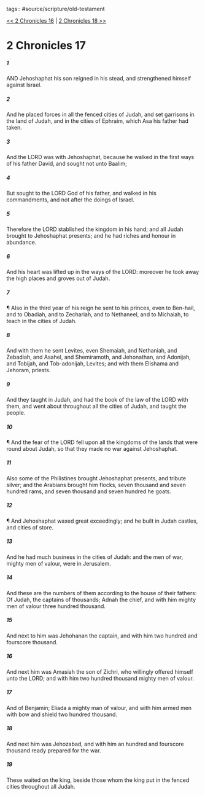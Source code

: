 tags:: #source/scripture/old-testament

[<< 2 Chronicles 16](/old-testament/14_2_Chronicles/2_Chronicles_16.md) | [2 Chronicles 18 >>](/old-testament/14_2_Chronicles/2_Chronicles_18.md)

# 2 Chronicles 17

##### 1

AND Jehoshaphat his son reigned in his stead, and strengthened himself against Israel.

##### 2

And he placed forces in all the fenced cities of Judah, and set garrisons in the land of Judah, and in the cities of Ephraim, which Asa his father had taken.

##### 3

And the LORD was with Jehoshaphat, because he walked in the first ways of his father David, and sought not unto Baalim;

##### 4

But sought to the LORD God of his father, and walked in his commandments, and not after the doings of Israel.

##### 5

Therefore the LORD stablished the kingdom in his hand; and all Judah brought to Jehoshaphat presents; and he had riches and honour in abundance.

##### 6

And his heart was lifted up in the ways of the LORD: moreover he took away the high places and groves out of Judah.

##### 7

¶ Also in the third year of his reign he sent to his princes, even to Ben-hail, and to Obadiah, and to Zechariah, and to Nethaneel, and to Michaiah, to teach in the cities of Judah.

##### 8

And with them he sent Levites, even Shemaiah, and Nethaniah, and Zebadiah, and Asahel, and Shemiramoth, and Jehonathan, and Adonijah, and Tobijah, and Tob-adonijah, Levites; and with them Elishama and Jehoram, priests.

##### 9

And they taught in Judah, and had the book of the law of the LORD with them, and went about throughout all the cities of Judah, and taught the people.

##### 10

¶ And the fear of the LORD fell upon all the kingdoms of the lands that were round about Judah, so that they made no war against Jehoshaphat.

##### 11

Also some of the Philistines brought Jehoshaphat presents, and tribute silver; and the Arabians brought him flocks, seven thousand and seven hundred rams, and seven thousand and seven hundred he goats.

##### 12

¶ And Jehoshaphat waxed great exceedingly; and he built in Judah castles, and cities of store.

##### 13

And he had much business in the cities of Judah: and the men of war, mighty men of valour, were in Jerusalem.

##### 14

And these are the numbers of them according to the house of their fathers: Of Judah, the captains of thousands; Adnah the chief, and with him mighty men of valour three hundred thousand.

##### 15

And next to him was Jehohanan the captain, and with him two hundred and fourscore thousand.

##### 16

And next him was Amasiah the son of Zichri, who willingly offered himself unto the LORD; and with him two hundred thousand mighty men of valour.

##### 17

And of Benjamin; Eliada a mighty man of valour, and with him armed men with bow and shield two hundred thousand.

##### 18

And next him was Jehozabad, and with him an hundred and fourscore thousand ready prepared for the war.

##### 19

These waited on the king, beside those whom the king put in the fenced cities throughout all Judah.
